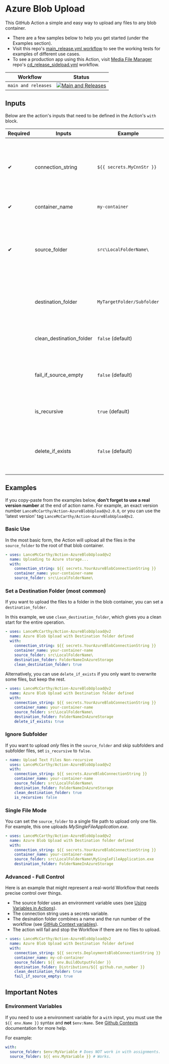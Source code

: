 # Azure Blob Upload

This GitHub Action a simple and easy way to upload any files to any blob container.

* There are a few samples below to help you get started (under the Examples section).
* Visit this repo's [main_release.yml workflow](https://github.com/LanceMcCarthy/Action-AzureBlobUpload/blob/main/.github/workflows/main_release.yml) to see the working tests for examples of different use cases.
* To see a production app using this Action, visit [Media File Manager](https://github.com/LanceMcCarthy/MediaFileManager) repo's [cd_release_sideload.yml](https://github.com/LanceMcCarthy/MediaFileManager/blob/main/.github/workflows/cd_release_sideload.yml) workflow.

| Workflow | Status |
|----------|--------|
| `main and releases` | [![Main and Releases](https://github.com/LanceMcCarthy/Action-AzureBlobUpload/actions/workflows/main_release.yml/badge.svg)](https://github.com/LanceMcCarthy/Action-AzureBlobUpload/actions/workflows/main_release.yml) |

## Inputs

Below are the action's inputs that need to be defined in the Action's `with` block.

| Required | Inputs | Example | Summary |
|----------|--------|---------|---------|
| ✔ | connection_string | `${{ secrets.MyCnnStr }}` | Azure Blob Storage conection string (for help, visit [View Account Access Keys](https://docs.microsoft.com/en-us/azure/storage/common/storage-account-keys-manage#view-account-access-keys)). |
| ✔ | container_name | `my-container` | Name of the Blob container. |
| ✔ | source_folder | `src\LocalFolderName\` | Folder with the files to upload. Note that the path separators will be automatically be normalized for you. |
|  | destination_folder | `MyTargetFolder/Subfolder` | Folder to upload to (it will be created for you if it does not exist). |
|  | clean_destination_folder |  `false` (default)| Delete all destination files before uploading new ones. |
|  | fail_if_source_empty | `false` (default)| Set to `true` if you want action to fail if source folder has no files. |
|  | is_recursive | `true` (default)| Set to `false` if you want all subfolders ignored. |
|  | delete_if_exists | `false` (default)| Set to `true` if you want to overwrite an exiting blob with the same filename. |

## Examples

If you copy-paste from the examples below, **don't forget to use a real version number** at the end of action name. For example, an exact version number `LanceMcCarthy/Action-AzureBlobUpload@v2.0.0`, or you can use the 'latest version' tag `LanceMcCarthy/Action-AzureBlobUpload@v2`.

### Basic Use

In the most basic form, the Action will upload all the files in the `source_folder` to the root of that blob container.

```yaml
- uses: LanceMcCarthy/Action-AzureBlobUpload@v2
  name: Uploading to Azure storage...
  with:
    connection_string: ${{ secrets.YourAzureBlobConnectionString }}
    container_name: your-container-name
    source_folder: src\LocalFolderName\
```

### Set a Destination Folder (most common)

If you want to upload the files to a folder in the blob container, you can set a `destination_folder`.

In this example, we use `clean_destination_folder`, which gives you a clean start for the entire operation.

```yaml
- uses: LanceMcCarthy/Action-AzureBlobUpload@v2
  name: Azure Blob Upload with Destination folder defined
  with:
    connection_string: ${{ secrets.YourAzureBlobConnectionString }}
    container_name: your-container-name
    source_folder: src\LocalFolderName\
    destination_folder: FolderNameInAzureStorage
    clean_destination_folder: true
```

Alternatively, you can use `delete_if_exists` if you only want to overwrite some files, but keep the rest.

```yaml
- uses: LanceMcCarthy/Action-AzureBlobUpload@v2
  name: Azure Blob Upload with Destination folder defined
  with:
    connection_string: ${{ secrets.YourAzureBlobConnectionString }}
    container_name: your-container-name
    source_folder: src\LocalFolderName\
    destination_folder: FolderNameInAzureStorage
    delete_if_exists: true
```

### Ignore Subfolder

If you want to upload *only* files in the `source_folder` and skip subfolders and subfolder files, set `is_recursive` to `false`.

```yaml
- name: Upload Text Files Non-recursive
  uses: LanceMcCarthy/Action-AzureBlobUpload@v2
  with:
    connection_string: ${{ secrets.AzureBlobConnectionString }}
    container_name: your-container-name
    source_folder: src\LocalFolderName\
    destination_folder: FolderNameInAzureStorage
    clean_destination_folder: true
    is_recursive: false
```

### Single File Mode

You can set the `source_folder` to a single file path to upload only one file. For example, this one uploads *MySingleFileApplication.exe*.

```yaml
- uses: LanceMcCarthy/Action-AzureBlobUpload@v2
  name: Azure Blob Upload with Destination folder defined
  with:
    connection_string: ${{ secrets.YourAzureBlobConnectionString }}
    container_name: your-container-name
    source_folder: src\LocalFolderName\MySingleFileApplication.exe
    destination_folder: FolderNameInAzureStorage
```

### Advanced - Full Control

Here is an example that might represent a real-world Workflow that needs precise control over things.

* The source folder uses an environment variable uses (see [Using Variables in Actions](https://docs.github.com/en/actions/configuring-and-managing-workflows/using-variables-and-secrets-in-a-workflow)).
* The connection string uses a secrets variable.
* The desination folder combines a name and the run number of the workflow (see [GitHub Context variables](https://docs.github.com/en/actions/reference/context-and-expression-syntax-for-github-actions#github-context)).
* The action will fail and stop the Workflow if there are no files to upload.

```yaml
- uses: LanceMcCarthy/Action-AzureBlobUpload@v2
  name: Azure Blob Upload with Destination folder defined
  with:
    connection_string: ${{ secrets.DeploymentsBlobConnectionString }}
    container_name: my-cd-container
    source_folder: ${{ env.BuildOutputFolder }}
    destination_folder: Distributions/${{ github.run_number }}
    clean_destination_folder: true
    fail_if_source_empty: true
```

## Important Notes

### Environment Variables

If you need to use a environment variable for a `with` input, you must use the `${{ env.Name }}` syntax and **not** `$env:Name`. See [Github Contexts](https://docs.github.com/en/actions/reference/context-and-expression-syntax-for-github-actions#contexts) documentation for more help.

For example:

```yaml
with:
  source_folder: $env:MyVariable # Does NOT work in with assignments.
  source_folder: ${{ env.MyVariable }} # Works.
```

